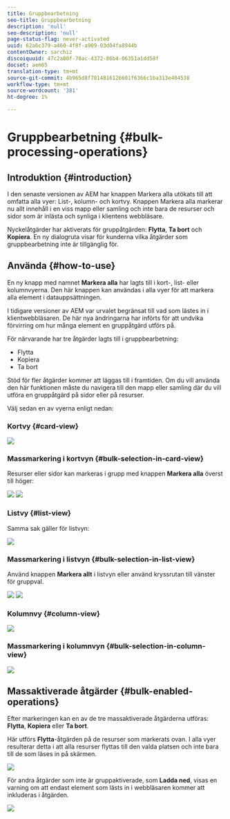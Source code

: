 ```yaml
---
title: Gruppbearbetning
seo-title: Gruppbearbetning
description: 'null'
seo-description: 'null'
page-status-flag: never-activated
uuid: 62a6c379-a460-4f8f-a909-03d04fa8944b
contentOwner: sarchiz
discoiquuid: 47c2a80f-78ac-4372-86b4-06351a1dd58f
docset: aem65
translation-type: tm+mt
source-git-commit: 4b965d8f7814816126601f6366c1ba313e404538
workflow-type: tm+mt
source-wordcount: '381'
ht-degree: 1%

---
```



# Gruppbearbetning {#bulk-processing-operations}

## Introduktion {#introduction}

I den senaste versionen av AEM har knappen Markera alla utökats till att omfatta alla vyer: List-, kolumn- och kortvy. Knappen Markera alla markerar nu allt innehåll i en viss mapp eller samling och inte bara de resurser och sidor som är inlästa och synliga i klientens webbläsare.

Nyckelåtgärder har aktiverats för gruppåtgärden: **Flytta**, **Ta bort** och **Kopiera**. En ny dialogruta visar för kunderna vilka åtgärder som gruppbearbetning inte är tillgänglig för.

## Använda {#how-to-use}

En ny knapp med namnet **Markera alla** har lagts till i kort-, list- eller kolumnvyerna. Den här knappen kan användas i alla vyer för att markera alla element i datauppsättningen.

I tidigare versioner av AEM var urvalet begränsat till vad som lästes in i klientwebbläsaren. De här nya ändringarna har införts för att undvika förvirring om hur många element en gruppåtgärd utförs på.

För närvarande har tre åtgärder lagts till i gruppbearbetning:

* Flytta
* Kopiera
* Ta bort

Stöd för fler åtgärder kommer att läggas till i framtiden.
Om du vill använda den här funktionen måste du navigera till den mapp eller samling där du vill utföra en gruppåtgärd på sidor eller på resurser.

Välj sedan en av vyerna enligt nedan:

### Kortvy {#card-view}

![](assets/unu.png)

### Massmarkering i kortvyn {#bulk-selection-in-card-view}

Resurser eller sidor kan markeras i grupp med knappen **Markera alla** överst till höger:

![](assets/doi.png) ![](assets/trei.png)

### Listvy {#list-view}

Samma sak gäller för listvyn:

![](assets/patru_modified.png)

### Massmarkering i listvyn {#bulk-selection-in-list-view}

Använd knappen **Markera allt** i listvyn eller använd kryssrutan till vänster för gruppval.

![](assets/cinci.png) ![](assets/sase.png)

### Kolumnvy {#column-view}

![](assets/sapte.png)

### Massmarkering i kolumnvyn {#bulk-selection-in-column-view}

![](assets/opt.png)

## Massaktiverade åtgärder {#bulk-enabled-operations}

Efter markeringen kan en av de tre massaktiverade åtgärderna utföras: **Flytta**, **Kopiera** eller **Ta bort**.

Här utförs **Flytta**-åtgärden på de resurser som markerats ovan. I alla vyer resulterar detta i att alla resurser flyttas till den valda platsen och inte bara till de som läses in på skärmen.

![](assets/noua.png)

För andra åtgärder som inte är gruppaktiverade, som **Ladda ned**, visas en varning om att endast element som lästs in i webbläsaren kommer att inkluderas i åtgärden.

![](assets/zece.png)
